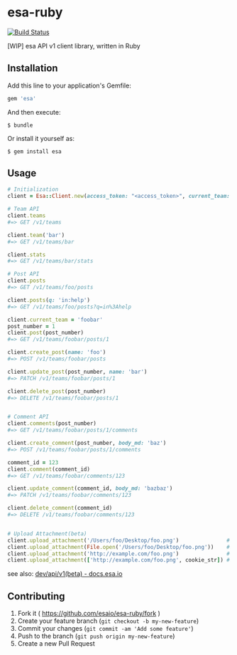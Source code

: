 # esa-ruby
[![Build Status](https://travis-ci.org/esaio/esa-ruby.svg)](https://travis-ci.org/esaio/esa-ruby)

[WIP] esa API v1 client library, written in Ruby

## Installation

Add this line to your application's Gemfile:

```ruby
gem 'esa'
```

And then execute:

    $ bundle

Or install it yourself as:

    $ gem install esa

## Usage

```ruby
# Initialization
client = Esa::Client.new(access_token: "<access_token>", current_team: 'foo')

# Team API
client.teams
#=> GET /v1/teams

client.team('bar')
#=> GET /v1/teams/bar

client.stats
#=> GET /v1/teams/bar/stats

# Post API
client.posts
#=> GET /v1/teams/foo/posts

client.posts(q: 'in:help')
#=> GET /v1/teams/foo/posts?q=in%3Ahelp

client.current_team = 'foobar'
post_number = 1
client.post(post_number)
#=> GET /v1/teams/foobar/posts/1

client.create_post(name: 'foo')
#=> POST /v1/teams/foobar/posts

client.update_post(post_number, name: 'bar')
#=> PATCH /v1/teams/foobar/posts/1

client.delete_post(post_number)
#=> DELETE /v1/teams/foobar/posts/1


# Comment API
client.comments(post_number)
#=> GET /v1/teams/foobar/posts/1/comments

client.create_comment(post_number, body_md: 'baz')
#=> POST /v1/teams/foobar/posts/1/comments

comment_id = 123
client.comment(comment_id)
#=> GET /v1/teams/foobar/comments/123

client.update_comment(comment_id, body_md: 'bazbaz')
#=> PATCH /v1/teams/foobar/comments/123

client.delete_comment(comment_id)
#=> DELETE /v1/teams/foobar/comments/123


# Upload Attachment(beta)
client.upload_attachment('/Users/foo/Desktop/foo.png')               # Path
client.upload_attachment(File.open('/Users/foo/Desktop/foo.png'))    # File
client.upload_attachment('http://example.com/foo.png')               # Remote URL
client.upload_attachment(['http://example.com/foo.png', cookie_str]) # Remote URL + Cookie

```


see also: [dev/api/v1(beta) - docs.esa.io](https://docs.esa.io/posts/102)

## Contributing

1. Fork it ( https://github.com/esaio/esa-ruby/fork )
2. Create your feature branch (`git checkout -b my-new-feature`)
3. Commit your changes (`git commit -am 'Add some feature'`)
4. Push to the branch (`git push origin my-new-feature`)
5. Create a new Pull Request
